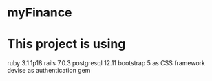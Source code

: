 # myFinance

# This project is using

ruby 3.1.1p18
rails 7.0.3
postgresql 12.11
bootstrap 5 as CSS framework
devise as authentication gem

